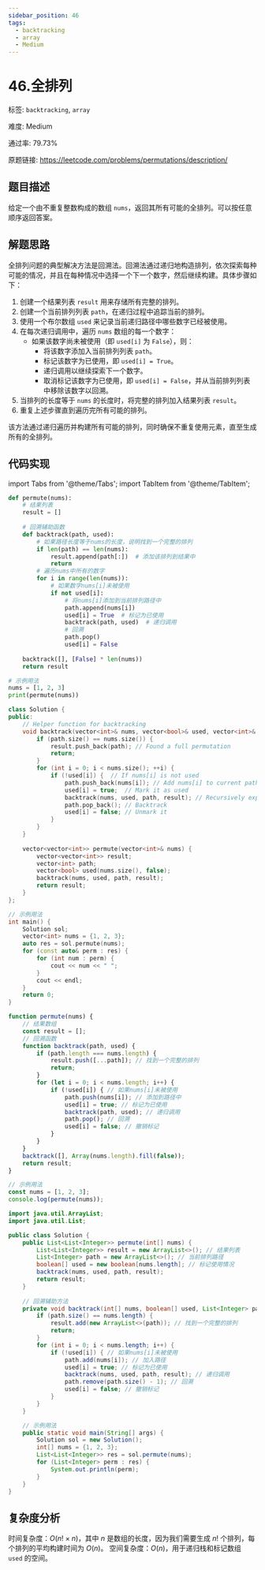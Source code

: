 ```yaml
---
sidebar_position: 46
tags:
  - backtracking
  - array
  - Medium
---
```


# 46.全排列

标签: `backtracking`, `array`

难度: Medium

通过率: 79.73%

原题链接: https://leetcode.com/problems/permutations/description/

## 题目描述
给定一个由不重复整数构成的数组 `nums`，返回其所有可能的全排列。可以按任意顺序返回答案。

## 解题思路
全排列问题的典型解决方法是回溯法。回溯法通过递归地构造排列，依次探索每种可能的情况，并且在每种情况中选择一个下一个数字，然后继续构建。具体步骤如下：

1. 创建一个结果列表 `result` 用来存储所有完整的排列。
2. 创建一个当前排列列表 `path`，在递归过程中追踪当前的排列。
3. 使用一个布尔数组 `used` 来记录当前递归路径中哪些数字已经被使用。
4. 在每次递归调用中，遍历 `nums` 数组的每一个数字：
   - 如果该数字尚未被使用（即 `used[i]` 为 `False`），则：
     - 将该数字添加入当前排列列表 `path`。
     - 标记该数字为已使用，即 `used[i] = True`。
     - 递归调用以继续探索下一个数字。
     - 取消标记该数字为已使用，即 `used[i] = False`，并从当前排列列表中移除该数字以回溯。
5. 当排列的长度等于 `nums` 的长度时，将完整的排列加入结果列表 `result`。
6. 重复上述步骤直到遍历完所有可能的排列。

该方法通过递归遍历并构建所有可能的排列，同时确保不重复使用元素，直至生成所有的全排列。

## 代码实现
import Tabs from '@theme/Tabs';
import TabItem from '@theme/TabItem';

<Tabs>
<TabItem value="python" label="Python">

```python
def permute(nums):
    # 结果列表
    result = []
    
    # 回溯辅助函数
    def backtrack(path, used):
        # 如果路径长度等于nums的长度，说明找到一个完整的排列
        if len(path) == len(nums):
            result.append(path[:])  # 添加该排列到结果中
            return
        # 遍历nums中所有的数字
        for i in range(len(nums)):
            # 如果数字nums[i]未被使用
            if not used[i]:
                # 将nums[i]添加到当前排列路径中
                path.append(nums[i])
                used[i] = True  # 标记为已使用
                backtrack(path, used)  # 递归调用
                # 回溯
                path.pop()
                used[i] = False
    
    backtrack([], [False] * len(nums))
    return result

# 示例用法
nums = [1, 2, 3]
print(permute(nums))
```

</TabItem>
<TabItem value="cpp" label="C++">

```cpp
class Solution {
public:
    // Helper function for backtracking
    void backtrack(vector<int>& nums, vector<bool>& used, vector<int>& path, vector<vector<int>>& result) {
        if (path.size() == nums.size()) {
            result.push_back(path); // Found a full permutation
            return;
        }
        for (int i = 0; i < nums.size(); ++i) {
            if (!used[i]) {  // If nums[i] is not used
                path.push_back(nums[i]); // Add nums[i] to current path
                used[i] = true;  // Mark it as used
                backtrack(nums, used, path, result); // Recursively explore further
                path.pop_back(); // Backtrack
                used[i] = false; // Unmark it
            }
        }
    }
    
    vector<vector<int>> permute(vector<int>& nums) {
        vector<vector<int>> result;
        vector<int> path;
        vector<bool> used(nums.size(), false);
        backtrack(nums, used, path, result);
        return result;
    }
};

// 示例用法
int main() {
    Solution sol;
    vector<int> nums = {1, 2, 3};
    auto res = sol.permute(nums);
    for (const auto& perm : res) {
        for (int num : perm) {
            cout << num << " ";
        }
        cout << endl;
    }
    return 0;
}
```

</TabItem>
<TabItem value="javascript" label="JavaScript">

```javascript
function permute(nums) {
    // 结果数组
    const result = [];
    // 回溯函数
    function backtrack(path, used) {
        if (path.length === nums.length) {
            result.push([...path]); // 找到一个完整的排列
            return;
        }
        for (let i = 0; i < nums.length; i++) {
            if (!used[i]) { // 如果nums[i]未被使用
                path.push(nums[i]); // 添加到路径中
                used[i] = true; // 标记为已使用
                backtrack(path, used); // 递归调用
                path.pop(); // 回溯
                used[i] = false; // 撤销标记
            }
        }
    }
    backtrack([], Array(nums.length).fill(false));
    return result;
}

// 示例用法
const nums = [1, 2, 3];
console.log(permute(nums));
```

</TabItem>
<TabItem value="java" label="Java">

```java
import java.util.ArrayList;
import java.util.List;

public class Solution {
    public List<List<Integer>> permute(int[] nums) {
        List<List<Integer>> result = new ArrayList<>(); // 结果列表
        List<Integer> path = new ArrayList<>(); // 当前排列路径
        boolean[] used = new boolean[nums.length]; // 标记使用情况
        backtrack(nums, used, path, result);
        return result;
    }
    
    // 回溯辅助方法
    private void backtrack(int[] nums, boolean[] used, List<Integer> path, List<List<Integer>> result) {
        if (path.size() == nums.length) {
            result.add(new ArrayList<>(path)); // 找到一个完整的排列
            return;
        }
        for (int i = 0; i < nums.length; i++) {
            if (!used[i]) { // 如果nums[i]未被使用
                path.add(nums[i]); // 加入路径
                used[i] = true; // 标记为已使用
                backtrack(nums, used, path, result); // 递归调用
                path.remove(path.size() - 1); // 回溯
                used[i] = false; // 撤销标记
            }
        }
    }

    // 示例用法
    public static void main(String[] args) {
        Solution sol = new Solution();
        int[] nums = {1, 2, 3};
        List<List<Integer>> res = sol.permute(nums);
        for (List<Integer> perm : res) {
            System.out.println(perm);
        }
    }
}
```

</TabItem>
</Tabs>

## 复杂度分析
时间复杂度：$O(n! \times n)$，其中 $n$ 是数组的长度，因为我们需要生成 $n!$ 个排列，每个排列的平均构建时间为 $O(n)$。
空间复杂度：$O(n)$，用于递归栈和标记数组 `used` 的空间。
